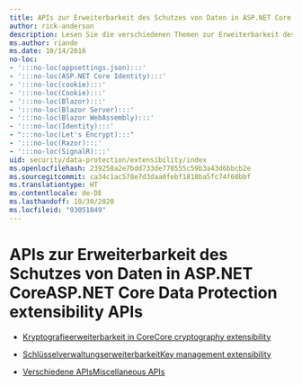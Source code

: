 ```yaml
---
title: APIs zur Erweiterbarkeit des Schutzes von Daten in ASP.NET Core
author: rick-anderson
description: Lesen Sie die verschiedenen Themen zur Erweiterbarkeit des Schutzes von Daten in ASP.NET Core.
ms.author: riande
ms.date: 10/14/2016
no-loc:
- ':::no-loc(appsettings.json):::'
- ':::no-loc(ASP.NET Core Identity):::'
- ':::no-loc(cookie):::'
- ':::no-loc(Cookie):::'
- ':::no-loc(Blazor):::'
- ':::no-loc(Blazor Server):::'
- ':::no-loc(Blazor WebAssembly):::'
- ':::no-loc(Identity):::'
- ":::no-loc(Let's Encrypt):::"
- ':::no-loc(Razor):::'
- ':::no-loc(SignalR):::'
uid: security/data-protection/extensibility/index
ms.openlocfilehash: 239258a2e7bdd733de778555c59b3a43d6bbcb2e
ms.sourcegitcommit: ca34c1ac578e7d3daa0febf1810ba5fc74f60bbf
ms.translationtype: HT
ms.contentlocale: de-DE
ms.lasthandoff: 10/30/2020
ms.locfileid: "93051849"
---
```

# <a name="aspnet-core-data-protection-extensibility-apis"></a><span data-ttu-id="837ea-103">APIs zur Erweiterbarkeit des Schutzes von Daten in ASP.NET Core</span><span class="sxs-lookup"><span data-stu-id="837ea-103">ASP.NET Core Data Protection extensibility APIs</span></span>

* [<span data-ttu-id="837ea-104">Kryptografieerweiterbarkeit in Core</span><span class="sxs-lookup"><span data-stu-id="837ea-104">Core cryptography extensibility</span></span>](xref:security/data-protection/extensibility/core-crypto)

* [<span data-ttu-id="837ea-105">Schlüsselverwaltungserweiterbarkeit</span><span class="sxs-lookup"><span data-stu-id="837ea-105">Key management extensibility</span></span>](xref:security/data-protection/extensibility/key-management)

* [<span data-ttu-id="837ea-106">Verschiedene APIs</span><span class="sxs-lookup"><span data-stu-id="837ea-106">Miscellaneous APIs</span></span>](xref:security/data-protection/extensibility/misc-apis)
